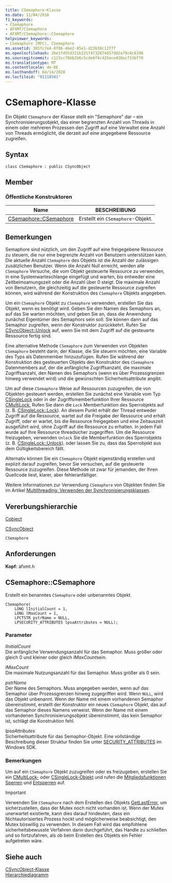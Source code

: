 ```yaml
---
title: CSemaphore-Klasse
ms.date: 11/04/2016
f1_keywords:
- CSemaphore
- AFXMT/CSemaphore
- AFXMT/CSemaphore::CSemaphore
helpviewer_keywords:
- CSemaphore [MFC], CSemaphore
ms.assetid: 385fc7e4-8f86-4be2-85e1-d23b38c12f7f
ms.openlocfilehash: 26e1fd55d321b221f4732874d57d02a79c4c6398
ms.sourcegitcommit: c123cc76bb2b6c5cde6f4c425ece420ac733bf70
ms.translationtype: MT
ms.contentlocale: de-DE
ms.lasthandoff: 04/14/2020
ms.locfileid: "81318501"
---
```

# <a name="csemaphore-class"></a>CSemaphore-Klasse

Ein Objekt `CSemaphore` der Klasse stellt ein "Semaphore" dar – ein Synchronisierungsobjekt, das einer begrenzten Anzahl von Threads in einem oder mehreren Prozessen den Zugriff auf eine Verwaltet eine Anzahl von Threads ermöglicht, die derzeit auf eine angegebene Ressource zugreifen.

## <a name="syntax"></a>Syntax

```
class CSemaphore : public CSyncObject
```

## <a name="members"></a>Member

### <a name="public-constructors"></a>Öffentliche Konstruktoren

|Name|BESCHREIBUNG|
|----------|-----------------|
|[CSemaphore::CSemaphore](#csemaphore)|Erstellt ein `CSemaphore`-Objekt.|

## <a name="remarks"></a>Bemerkungen

Semaphore sind nützlich, um den Zugriff auf eine freigegebene Ressource zu steuern, die nur eine begrenzte Anzahl von Benutzern unterstützen kann. Die aktuelle Anzahl `CSemaphore` des Objekts ist die Anzahl der zulässigen zusätzlichen Benutzer. Wenn die Anzahl Null erreicht, werden alle `CSemaphore` Versuche, die vom Objekt gesteuerte Ressource zu verwenden, in eine Systemwarteschlange eingefügt und warten, bis entweder eine Zeitbeimsamungszeit oder die Anzahl über 0 steigt. Die maximale Anzahl von Benutzern, die gleichzeitig auf die gesteuerte Ressource zugreifen können, wird während der Konstruktion des `CSemaphore` Objekts angegeben.

Um ein `CSemaphore` Objekt zu `CSemaphore` verwenden, erstellen Sie das Objekt, wenn es benötigt wird. Geben Sie den Namen des Semaphors an, auf das Sie warten möchten, und geben Sie an, dass die Anwendung zunächst Eigentümer des Semaphors sein soll. Sie können dann auf das Semaphor zugreifen, wenn der Konstruktor zurückkehrt. Rufen Sie [CSyncObject::Unlock](../../mfc/reference/csyncobject-class.md#unlock) auf, wenn Sie mit dem Zugriff auf die gesteuerte Ressource fertig sind.

Eine alternative Methode `CSemaphore` zum Verwenden von Objekten `CSemaphore` besteht darin, der Klasse, die Sie steuern möchten, eine Variable des Typs als Datenmember hinzuzufügen. Rufen Sie während der Konstruktion des gesteuerten Objekts den Konstruktor des `CSemaphore` Datenmembers auf, der die anfängliche Zugriffsanzahl, die maximale Zugriffsanzahl, den Namen des Semaphors (wenn es über Prozessgrenzen hinweg verwendet wird) und die gewünschten Sicherheitsattribute angibt.

Um auf diese `CSemaphore` Weise auf Ressourcen zuzugreifen, die von Objekten gesteuert werden, erstellen Sie zunächst eine Variable vom Typ [CSingleLock](../../mfc/reference/csinglelock-class.md) oder in der Zugriffsmemberfunktion Ihrer Ressource [CMultiLock.](../../mfc/reference/cmultilock-class.md) Rufen Sie dann die `Lock` Memberfunktion des Sperrobjekts auf (z. B. [CSingleLock::Lock](../../mfc/reference/csinglelock-class.md#lock)). An diesem Punkt erhält der Thread entweder Zugriff auf die Ressource, wartet auf die Freigabe der Ressource und erhält Zugriff, oder er wartet, bis die Ressource freigegeben und eine Zeitauszeit ausgeführt wird, ohne Zugriff auf die Ressource zu erhalten. In jedem Fall wurde auf Ihre Ressource threadsicher zugegriffen. Um die Ressource freizugeben, verwenden `Unlock` Sie die Memberfunktion des Sperrobjekts (z. B. [CSingleLock::Unlock](../../mfc/reference/csinglelock-class.md#unlock)), oder lassen Sie zu, dass das Sperrobjekt aus dem Gültigkeitsbereich fällt.

Alternativ können Sie ein `CSemaphore` Objekt eigenständig erstellen und explizit darauf zugreifen, bevor Sie versuchen, auf die gesteuerte Ressource zuzugreifen. Diese Methode ist zwar für jemanden, der Ihren Quellcode liest, klarer, aber fehleranfälliger.

Weitere Informationen zur Verwendung `CSemaphore` von Objekten finden Sie im Artikel [Multithreading: Verwenden der Synchronisierungsklassen](../../parallel/multithreading-how-to-use-the-synchronization-classes.md).

## <a name="inheritance-hierarchy"></a>Vererbungshierarchie

[Cobject](../../mfc/reference/cobject-class.md)

[CSyncObject](../../mfc/reference/csyncobject-class.md)

`CSemaphore`

## <a name="requirements"></a>Anforderungen

**Kopf:** afxmt.h

## <a name="csemaphorecsemaphore"></a><a name="csemaphore"></a>CSemaphore::CSemaphore

Erstellt ein benanntes `CSemaphore` oder unbenanntes Objekt.

```
CSemaphore(
    LONG lInitialCount = 1,
    LONG lMaxCount = 1,
    LPCTSTR pstrName = NULL,
    LPSECURITY_ATTRIBUTES lpsaAttributes = NULL);
```

### <a name="parameters"></a>Parameter

*lInitialCount*<br/>
Die anfängliche Verwendungsanzahl für das Semaphor. Muss größer oder gleich 0 und kleiner oder gleich *lMaxCount*sein.

*lMaxCount*<br/>
Die maximale Nutzungsanzahl für das Semaphor. Muss größer als 0 sein.

*pstrName*<br/>
Der Name des Semaphors. Muss angegeben werden, wenn auf das Semaphor über Prozessgrenzen hinweg zugegriffen wird. Wenn `NULL`, wird das Objekt unbenannt. Wenn der Name mit einem vorhandenen Semaphor übereinstimmt, erstellt der Konstruktor ein neues `CSemaphore` Objekt, das auf das Semaphor dieses Namens verweist. Wenn der Name mit einem vorhandenen Synchronisierungsobjekt übereinstimmt, das kein Semaphor ist, schlägt die Konstruktion fehl.

*lpsaAttributes*<br/>
Sicherheitsattribute für das Semaphor-Objekt. Eine vollständige Beschreibung dieser Struktur finden Sie unter [SECURITY_ATTRIBUTES](/previous-versions/windows/desktop/legacy/aa379560\(v=vs.85\)) im Windows SDK.

### <a name="remarks"></a>Bemerkungen

Um auf ein `CSemaphore` Objekt zuzugreifen oder es freizugeben, erstellen Sie ein [CMultiLock-](../../mfc/reference/cmultilock-class.md) oder [CSingleLock-Objekt](../../mfc/reference/csinglelock-class.md) und rufen die [Mitgliedsfunktionen Sperren](../../mfc/reference/csinglelock-class.md#lock) und [Entsperren](../../mfc/reference/csinglelock-class.md#unlock) auf.

> [!IMPORTANT]
> Verwenden Sie `CSemaphore` nach dem Erstellen des Objekts [GetLastError,](/windows/win32/api/errhandlingapi/nf-errhandlingapi-getlasterror) um sicherzustellen, dass der Mutex noch nicht vorhanden ist. Wenn der Mutex unerwartet existierte, kann dies darauf hindeuten, dass ein Nichtautorisiertes Prozess hockt und möglicherweise beabsichtigt, den Mutex böswillig zu verwenden. In diesem Fall wird das empfohlene sicherheitsbewusste Verfahren darin durchgeführt, das Handle zu schließen und so fortzufahren, als ob beim Erstellen des Objekts ein Fehler aufgetreten wäre.

## <a name="see-also"></a>Siehe auch

[CSyncObject-Klasse](../../mfc/reference/csyncobject-class.md)<br/>
[Hierarchiediagramm](../../mfc/hierarchy-chart.md)
